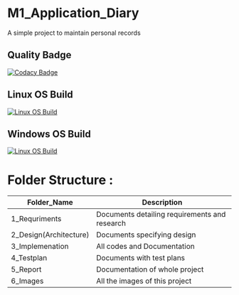 # M1_Application_Diary
A simple project to maintain personal records

## Quality Badge
[![Codacy Badge](https://app.codacy.com/project/badge/Grade/f34cf131ef6a4a1db1e3bd2696fd43fd)](https://www.codacy.com/gh/rachitdBeast/M1_Application_Diary/dashboard?utm_source=github.com&amp;utm_medium=referral&amp;utm_content=rachitdBeast/M1_Application_Diary&amp;utm_campaign=Badge_Grade)

## Linux OS Build
[![Linux OS Build](https://github.com/rachitdBeast/M1_Application_Diary/actions/workflows/c-cpp.yml/badge.svg)](https://github.com/rachitdBeast/M1_Application_Diary/actions/workflows/c-cpp.yml)

## Windows OS Build
[![Linux OS Build](https://github.com/rachitdBeast/M1_Application_Diary/actions/workflows/c-cpp_win.yml/badge.svg)](https://github.com/rachitdBeast/M1_Application_Diary/actions/workflows/c-cpp_win.yml)

# Folder Structure :

Folder_Name      |  Description
-----------------|--------------
1_Requriments     |  Documents detailing requirements and research
2_Design(Architecture)         |  Documents specifying design
3_Implemenation  |  All codes and Documentation
4_Testplan       |  Documents with test plans
  5_Report       |  Documentation of whole project
6_Images         |  All the images of this project
